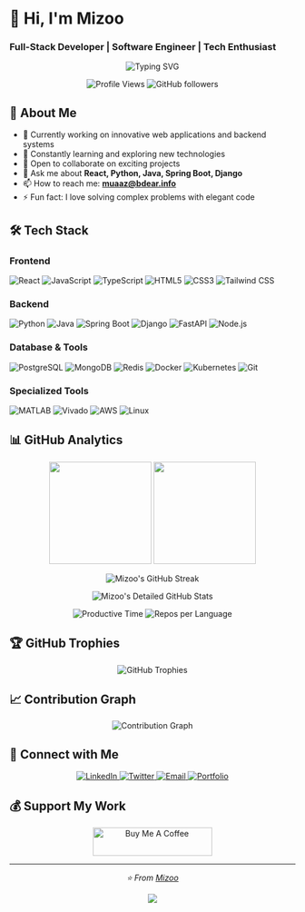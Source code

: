 # 👋 Hi, I'm Mizoo
### Full-Stack Developer | Software Engineer | Tech Enthusiast

<p align="center">
  <img src="https://readme-typing-svg.herokuapp.com?font=Fira+Code&pause=1000&color=F75C7E&center=true&vCenter=true&width=435&lines=Full-Stack+Developer;Always+learning+new+technologies;Building+innovative+solutions" alt="Typing SVG" />
</p>

<p align="center">
  <img src="https://komarev.com/ghpvc/?username=Mizoo1&color=blueviolet&style=flat-square&label=Profile+Views" alt="Profile Views" />
  <img src="https://img.shields.io/github/followers/Mizoo1?label=Followers&style=flat-square&color=blue" alt="GitHub followers" />
</p>

## 🚀 About Me

- 🔭 Currently working on innovative web applications and backend systems
- 🌱 Constantly learning and exploring new technologies
- 👯 Open to collaborate on exciting projects
- 💬 Ask me about **React, Python, Java, Spring Boot, Django**
- 📫 How to reach me: **muaaz@bdear.info**
- ⚡ Fun fact: I love solving complex problems with elegant code

## 🛠️ Tech Stack

### Frontend
<p align="left">
  <img src="https://img.shields.io/badge/-React-61DAFB?style=for-the-badge&logo=react&logoColor=black" alt="React" />
  <img src="https://img.shields.io/badge/-JavaScript-F7DF1E?style=for-the-badge&logo=javascript&logoColor=black" alt="JavaScript" />
  <img src="https://img.shields.io/badge/-TypeScript-3178C6?style=for-the-badge&logo=typescript&logoColor=white" alt="TypeScript" />
  <img src="https://img.shields.io/badge/-HTML5-E34F26?style=for-the-badge&logo=html5&logoColor=white" alt="HTML5" />
  <img src="https://img.shields.io/badge/-CSS3-1572B6?style=for-the-badge&logo=css3&logoColor=white" alt="CSS3" />
  <img src="https://img.shields.io/badge/-Tailwind_CSS-38B2AC?style=for-the-badge&logo=tailwind-css&logoColor=white" alt="Tailwind CSS" />
</p>

### Backend
<p align="left">
  <img src="https://img.shields.io/badge/-Python-3776AB?style=for-the-badge&logo=python&logoColor=white" alt="Python" />
  <img src="https://img.shields.io/badge/-Java-007396?style=for-the-badge&logo=java&logoColor=white" alt="Java" />
  <img src="https://img.shields.io/badge/-Spring_Boot-6DB33F?style=for-the-badge&logo=spring-boot&logoColor=white" alt="Spring Boot" />
  <img src="https://img.shields.io/badge/-Django-092E20?style=for-the-badge&logo=django&logoColor=white" alt="Django" />
  <img src="https://img.shields.io/badge/-FastAPI-009688?style=for-the-badge&logo=fastapi&logoColor=white" alt="FastAPI" />
  <img src="https://img.shields.io/badge/-Node.js-339933?style=for-the-badge&logo=node.js&logoColor=white" alt="Node.js" />
</p>

### Database & Tools
<p align="left">
  <img src="https://img.shields.io/badge/-PostgreSQL-336791?style=for-the-badge&logo=postgresql&logoColor=white" alt="PostgreSQL" />
  <img src="https://img.shields.io/badge/-MongoDB-47A248?style=for-the-badge&logo=mongodb&logoColor=white" alt="MongoDB" />
  <img src="https://img.shields.io/badge/-Redis-DC382D?style=for-the-badge&logo=redis&logoColor=white" alt="Redis" />
  <img src="https://img.shields.io/badge/-Docker-2496ED?style=for-the-badge&logo=docker&logoColor=white" alt="Docker" />
  <img src="https://img.shields.io/badge/-Kubernetes-326CE5?style=for-the-badge&logo=kubernetes&logoColor=white" alt="Kubernetes" />
  <img src="https://img.shields.io/badge/-Git-F05032?style=for-the-badge&logo=git&logoColor=white" alt="Git" />
</p>

### Specialized Tools
<p align="left">
  <img src="https://img.shields.io/badge/-MATLAB-0076A8?style=for-the-badge&logo=mathworks&logoColor=white" alt="MATLAB" />
  <img src="https://img.shields.io/badge/-Vivado-F68D2E?style=for-the-badge&logo=xilinx&logoColor=white" alt="Vivado" />
  <img src="https://img.shields.io/badge/-AWS-232F3E?style=for-the-badge&logo=amazon-aws&logoColor=white" alt="AWS" />
  <img src="https://img.shields.io/badge/-Linux-FCC624?style=for-the-badge&logo=linux&logoColor=black" alt="Linux" />
</p>

## 📊 GitHub Analytics

<p align="center">
  <img height="180em" src="https://github-readme-stats-eight-theta.vercel.app/api?username=Mizoo1&show_icons=true&theme=algolia&include_all_commits=true&count_private=true"/>
  <img height="180em" src="https://github-readme-stats-eight-theta.vercel.app/api/top-langs/?username=Mizoo1&layout=compact&langs_count=8&theme=algolia"/>
</p>

<p align="center">
  <img src="https://github-readme-streak-stats.herokuapp.com/?user=Mizoo1&theme=algolia" alt="Mizoo's GitHub Streak" />
</p>

<p align="center">
  <img src="https://github-profile-summary-cards.vercel.app/api/cards/profile-details?username=Mizoo1&theme=algolia" alt="Mizoo's Detailed GitHub Stats" />
</p>

<div align="center">
  <img src="https://github-profile-summary-cards.vercel.app/api/cards/productive-time?username=Mizoo1&theme=algolia" alt="Productive Time" />
  <img src="https://github-profile-summary-cards.vercel.app/api/cards/repos-per-language?username=Mizoo1&theme=algolia" alt="Repos per Language" />
</div>

## 🏆 GitHub Trophies
<p align="center">
  <img src="https://github-profile-trophy.vercel.app/?username=Mizoo1&theme=algolia&no-frame=false&no-bg=true&margin-w=4" alt="GitHub Trophies" />
</p>

## 📈 Contribution Graph
<p align="center">
  <img src="https://github-readme-activity-graph.vercel.app/graph?username=Mizoo1&bg_color=0D1117&color=7F3FBF&line=7F3FBF&point=7F3FBF&area=true&hide_border=true" alt="Contribution Graph" />
</p>

## 🔗 Connect with Me

<p align="center">
  <a href="https://linkedin.com/in/yourusername" target="_blank">
    <img src="https://img.shields.io/badge/-LinkedIn-0077B5?style=for-the-badge&logo=linkedin&logoColor=white" alt="LinkedIn" />
  </a>
  <a href="https://twitter.com/yourusername" target="_blank">
    <img src="https://img.shields.io/badge/-Twitter-1DA1F2?style=for-the-badge&logo=twitter&logoColor=white" alt="Twitter" />
  </a>
  <a href="mailto:your.email@example.com">
    <img src="https://img.shields.io/badge/-Email-D14836?style=for-the-badge&logo=gmail&logoColor=white" alt="Email" />
  </a>
  <a href="https://yourportfolio.com" target="_blank">
    <img src="https://img.shields.io/badge/-Portfolio-000000?style=for-the-badge&logo=react&logoColor=white" alt="Portfolio" />
  </a>
</p>

## 💰 Support My Work

<p align="center">
  <a href="https://www.buymeacoffee.com/yourusername" target="_blank">
    <img src="https://cdn.buymeacoffee.com/buttons/v2/default-yellow.png" alt="Buy Me A Coffee" height="50" width="210">
  </a>
</p>

---

<p align="center">
  <i>⭐️ From <a href="https://github.com/Mizoo1">Mizoo</a></i>
</p>

<p align="center">
  <img src="https://capsule-render.vercel.app/api?type=waving&color=gradient&height=100&section=footer"/>
</p>
